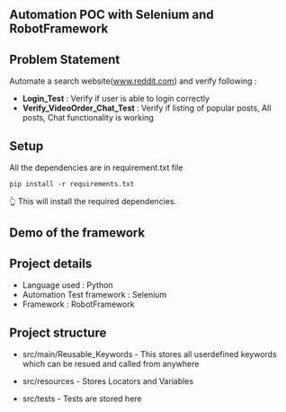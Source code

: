 ## Automation POC with Selenium and RobotFramework

## Problem Statement

Automate a search website(www.reddit.com) and verify following :

* **Login_Test** : Verify if user is able to login correctly
* **Verify_VideoOrder_Chat_Test** : Verify if listing of popular posts, All posts, Chat functionality is working

## Setup

All the dependencies are in requirement.txt file

`pip install -r requirements.txt`

:point_up_2: This will install the required dependencies.

## Demo of the framework 

## Project details

* Language used : Python
* Automation Test framework : Selenium
* Framework : RobotFramework

## Project structure

* src/main/Reusable_Keywords - This stores all userdefined keywords which can be resued and called from anywhere

* src/resources - Stores Locators and Variables

* src/tests - Tests are stored here

